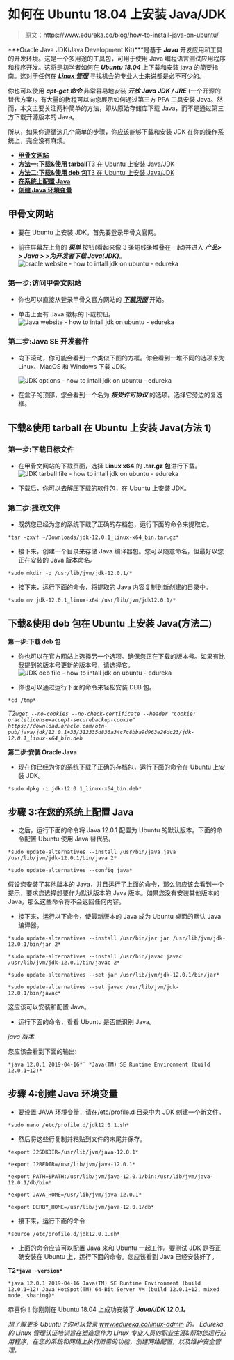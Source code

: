 # 如何在 Ubuntu 18.04 上安装 Java/JDK

> 原文：<https://www.edureka.co/blog/how-to-install-java-on-ubuntu/>

***Oracle Java JDK(Java Development Kit)***是基于 ***Java*** 开发应用和工具的开发环境。这是一个多用途的工具包，可用于使用 Java 编程语言测试应用程序和程序开发。这将是初学者如何在 ***Ubuntu 18.04*** 上下载和安装 java 的简要指南。这对于任何在 [***Linux 管理***](https://www.edureka.co/linux-admin) 寻找机会的专业人士来说都是必不可少的。

你也可以使用 ***apt-get 命令*** 非常容易地安装 ***开放 Java JDK / JRE*** (一个开源的替代方案)。有大量的教程可以向您展示如何通过第三方 PPA 工具安装 Java。然而，本文主要关注两种简单的方法，即从原始存储库下载 Java，而不是通过第三方下载开源版本的 Java。

所以，如果你遵循这几个简单的步骤，你应该能够下载和安装 JDK 在你的操作系统上，完全没有麻烦。

*   [**甲骨文网站**](#oraclewebsite)
*   [**方法一:下载&使用 tarball**T3 在 Ubuntu 上安装 Java/JDK](#downloadjdkusingtarfile)
*   [**方法二:下载&使用 deb 包**T3 在 Ubuntu 上安装 Java/JDK](#downloadjdkusingdebfile)
*   [**在系统上配置 Java**](#configurejava)
*   [**创建 Java 环境变量**](#javaenvironmentvariables)

## **甲骨文网站**

*   要在 Ubuntu 上安装 JDK，首先要登录甲骨文官网。

*   前往屏幕左上角的 ***菜单*** 按钮(看起来像 3 条短线条堆叠在一起)并进入 ***产品> > Java > >为开发者下载 Java(JDK)***。![oracle website - how to intall jdk on ubuntu - edureka](img/6c33de3cb5d3603e0ad1377071ddf9db.png)

### **第一步:访问甲骨文网站**

*   你也可以直接从登录甲骨文官方网站的 [***下载页面***](https://www.oracle.com/technetwork/java/javase/downloads/index.html) 开始。

*   单击上面有 Java 徽标的下载按钮。![Java website - how to intall jdk on ubuntu - edureka](img/65fed7f22d6ed89ffcb3086406b1b9e2.png)

### **第二步:Java SE 开发套件**

*   向下滚动，你可能会看到一个类似下图的方框。你会看到一堆不同的选项来为 Linux、MacOS 和 Windows 下载 JDK。

    ![JDK options - how to intall jdk on ubuntu - edureka](img/6724fc773eab5a897328ac8ecffe0f75.png)

*   在盒子的顶部，您会看到一个名为 ***接受许可协议*** 的选项。选择它旁边的复选框。

## **下载&使用 tarball 在 Ubuntu 上安装 Java(方法 1)**

### **第一步:下载目标文件**

*   在甲骨文网站的下载页面，选择 **Linux x64** 的 **.tar.gz 包**进行下载。![JDK tarball file - how to intall jdk on ubuntu - edureka](img/9ec3183782a5263bb18e5c1c54a4564d.png)

*   下载后，你可以去解压下载的软件包，在 Ubuntu 上安装 JDK。

### **第二步:提取文件**

*   既然您已经为您的系统下载了正确的存档包，运行下面的命令来提取它。

`*tar -zxvf ~/Downloads/jdk-12.0.1_linux-x64_bin.tar.gz*`

*   接下来，创建一个目录来存储 Java 编译器包。您可以随意命名，但最好以您正在安装的 Java 版本命名。

`*sudo mkdir -p /usr/lib/jvm/jdk-12.0.1/*`

*   接下来，运行下面的命令，将提取的 Java 内容复制到新创建的目录中。

`*sudo mv jdk-12.0.1_linux-x64 /usr/lib/jvm/jdk12.0.1/*`

## **下载&使用 deb 包在 Ubuntu** **上安装 Java(方法二)**

**第一步:下载 deb 包**

*   你也可以在官方网站上选择另一个选项。确保您正在下载的版本号。如果有比我提到的版本号更新的版本号，请选择它。![JDK deb file - how to intall jdk on ubuntu - edureka](img/ab89e7bf5ad684e430403f57862aafb4.png)

*   你也可以通过运行下面的命令来轻松安装 DEB 包。

`*cd /tmp*`

*T2`wget --no-cookies --no-check-certificate --header "Cookie: oraclelicense=accept-securebackup-cookie" https://download.oracle.com/otn-pub/java/jdk/12.0.1+33/312335d836a34c7c8bba9d963e26dc23/jdk-12.0.1_linux-x64_bin.deb`*

**第二步:安装 Oracle Java**

*   现在你已经为你的系统下载了正确的存档包，运行下面的命令在 Ubuntu 上安装 JDK。

`*sudo dpkg -i jdk-12.0.1_linux-x64_bin.deb*`

## **步骤 3:在您的系统上配置 Java**

*   之后，运行下面的命令将 Java 12.0.1 配置为 Ubuntu 的默认版本。下面的命令配置 Ubuntu 使用 Java 替代品。

`*sudo update-alternatives --install /usr/bin/java java /usr/lib/jvm/jdk-12.0.1/bin/java 2*`

`*sudo update-alternatives --config java*`

假设您安装了其他版本的 Java，并且运行了上面的命令，那么您应该会看到一个提示，要求您选择想要作为默认版本的 Java 版本。如果您没有安装其他版本的 Java，那么这些命令将不会返回任何内容。

*   接下来，运行以下命令，使最新版本的 Java 成为 Ubuntu 桌面的默认 Java 编译器。

`*sudo update-alternatives --install /usr/bin/jar jar /usr/lib/jvm/jdk-12.0.1/bin/jar 2*`

`*sudo update-alternatives --install /usr/bin/javac javac /usr/lib/jvm/jdk-12.0.1/bin/javac 2*`

`*sudo update-alternatives --set jar /usr/lib/jvm/jdk-12.0.1/bin/jar*`

`*sudo update-alternatives --set javac /usr/lib/jvm/jdk-12.0.1/bin/javac*`

这应该可以安装和配置 Java。

*   运行下面的命令，看看 Ubuntu 是否能识别 Java。

*java 版本*

您应该会看到下面的输出:

`*java 12.0.1 2019-04-16*``*Java(TM) SE Runtime Environment (build 12.0.1+12)*`

## **步骤 4:创建 Java 环境变量**

*   要设置 JAVA 环境变量，请在/etc/profile.d 目录中为 JDK 创建一个新文件。

`*sudo nano /etc/profile.d/jdk12.0.1.sh*`

*   然后将这些行复制并粘贴到文件的末尾并保存。

`*export J2SDKDIR=/usr/lib/jvm/java-12.0.1*`

`*export J2REDIR=/usr/lib/jvm/java-12.0.1*`

`*export PATH=$PATH:/usr/lib/jvm/java-12.0.1/bin:/usr/lib/jvm/java-12.0.1/db/bin*`

`*export JAVA_HOME=/usr/lib/jvm/java-12.0.1*`

`*export DERBY_HOME=/usr/lib/jvm/java-12.0.1/db*`

*   接下来，运行下面的命令

`*source /etc/profile.d/jdk12.0.1.sh*`

*   上面的命令应该可以配置 Java 来和 Ubuntu 一起工作。要测试 JDK 是否正确安装在 Ubuntu 上，运行下面的命令。您应该看到 Java 已经安装好了。

**T2`*java -version*`**

`*java 12.0.1 2019-04-16 Java(TM) SE Runtime Environment (build 12.0.1+12) Java HotSpot(TM) 64-Bit Server VM (build 12.0.1+12, mixed mode, sharing)*`

恭喜你！你刚刚在 Ubuntu 18.04 上成功安装了 ***Java/JDK 12.0.1。***

*想了解更多 Ubuntu？你可以登录 www.edureka.co/linux-admin 的。* *Edureka 的 Linux 管理认证培训旨在塑造您作为 Linux 专业人员的职业生涯&帮助您运行应用程序，在您的系统和网络上执行所需的功能，创建网络配置，以及维护安全管理。*